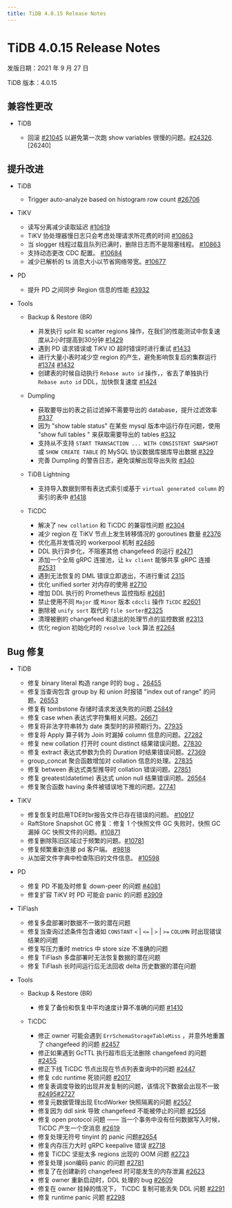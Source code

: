 ```yaml
---
title: TiDB 4.0.15 Release Notes
---
```


# TiDB 4.0.15 Release Notes

发版日期：2021 年 9 月 27 日

TiDB 版本：4.0.15

## 兼容性更改

+ TiDB

    - 回滚 [#21045](https://github.com/pingcap/tidb/pull/21045) 以避免第一次跑 show variables 很慢的问题。[#24326](https://github.com/pingcap/tidb/issues/24326).[26240]

## 提升改进

+ TiDB

    - Trigger auto-analyze based on histogram row count [#26706](https://github.com/pingcap/tidb/pull/26706)

+ TiKV

    - 读写分离减少读取延迟 [#10619](https://github.com/tikv/tikv/pull/10619)
    - TiKV 协处理器慢日志只会考虑处理请求所花费的时间 [#10863](https://github.com/tikv/tikv/pull/10863)
    - 当 slogger 线程过载且队列已满时，删除日志而不是阻塞线程。 [#10863](https://github.com/tikv/tikv/pull/10863)
    - 支持动态更改 CDC 配置。 [#10684](https://github.com/tikv/tikv/pull/10684)
    - 减少已解析的 ts 消息大小以节省网络带宽。[#10677](https://github.com/tikv/tikv/pull/10677)

+ PD

    - 提升 PD 之间同步 Region 信息的性能 [#3932](https://github.com/tikv/pd/pull/3932)

+ Tools

    + Backup & Restore (BR)

        - 并发执行 split 和 scatter regions 操作，在我们的性能测试中恢复速度从2小时提高到30分钟 [#1429](https://github.com/pingcap/br/pull/1429)
        - 遇到 PD 请求错误或 TiKV IO 超时错误时进行重试 [#1433](https://github.com/pingcap/br/pull/1433)
        - 进行大量小表时减少空 region 的产生，避免影响恢复后的集群运行 [#1374](https://github.com/pingcap/br/issues/1374) [#1432](https://github.com/pingcap/br/pull/1432)
        - 创建表的时候自动执行 `Rebase auto id` 操作，，省去了单独执行 `Rebase auto id` DDL，加快恢复速度 [#1424](https://github.com/pingcap/br/pull/1424)

    + Dumpling

        - 获取要导出的表之前过滤掉不需要导出的 database，提升过滤效率 [#337](https://github.com/pingcap/dumpling/pull/337)
        - 因为 "show table status" 在某些 mysql 版本中运行存在问题，使用 "show full tables " 来获取需要导出的 tables [#332](https://github.com/pingcap/dumpling/pull/332)
        - 支持从不支持 `START TRANSACTION ... WITH CONSISTENT SNAPSHOT` 或 `SHOW CREATE TABLE` 的 MySQL 协议数据库据库导出数据 [#329](https://github.com/pingcap/dumpling/pull/329)
        - 完善 Dumpling 的警告日志，避免误解出现导出失败 [#340](https://github.com/pingcap/dumpling/pull/340)

    + TiDB Lightning

        - 支持导入数据到带有表达式索引或基于 `virtual generated column` 的索引的表中 [#1418](https://github.com/pingcap/br/pull/1418)

    + TiCDC

        - 解决了 `new collation` 和 TiCDC 的兼容性问题 [#2304](https://github.com/pingcap/ticdc/pull/2304)
        - 减少 region 在 TiKV 节点上发生转移情况的 goroutines 数量 [#2376](https://github.com/pingcap/ticdc/pull/2376)
        - 优化高并发情况的 workerpool 机制 [#2486](https://github.com/pingcap/ticdc/pull/2486)
        - DDL 执行异步化，不阻塞其他 changefeed 的运行 [#2471](https://github.com/pingcap/ticdc/pull/2471)
        - 添加一个全局 gRPC 连接池，让 `kv client` 能够共享 gRPC 连接 [#2531](https://github.com/pingcap/ticdc/pull/2531)
        - 遇到无法恢复的 DML 错误立即退出，不进行重试 [2315](https://github.com/pingcap/ticdc/pull/2315)
        - 优化 unified sorter 对内存的使用 [#2710](https://github.com/pingcap/ticdc/pull/2710)
        - 增加 DDL 执行的 Prometheus 监控指标 [#2681](https://github.com/pingcap/ticdc/pull/2681)
        - 禁止使用不同 `Major` 或 `Minor` 版本 `cdccli` 操作 `TiCDC` [#2601](https://github.com/pingcap/ticdc/pull/2601)
        - 删除被 `unify sort` 取代的 `file sorter`[#2325](https://github.com/pingcap/ticdc/pull/2325)
        - 清理被删的 changefeed 和退出的处理节点的监控数据 [#2313](https://github.com/pingcap/ticdc/pull/2313)
        - 优化 region 初始化时的 `resolve lock` 算法 [#2264](https://github.com/pingcap/ticdc/pull/2264)

## Bug 修复

+ TiDB

    - 修复 binary literal 构造 range 时的 bug 。[26455](https://github.com/pingcap/tidb/pull/26455)
    - 修复当查询包含 group by 和 union 时报错 "index out of range" 的问题。[26553](https://github.com/pingcap/tidb/pull/26553)
    - 修复有 tombstone 存储时请求发送失败的问题.[25849](https://github.com/pingcap/tidb/pull/25849)
    - 修复 case when 表达式字符集相关问题。[26671](https://github.com/pingcap/tidb/pull/26671)
    - 修复将非法字符串转为 date 类型时的非预期行为。[27935](https://github.com/pingcap/tidb/pull/27935)
    - 修复将 Apply 算子转为 Join 时漏掉 column 信息的问题。[27282](https://github.com/pingcap/tidb/pull/27282)
    - 修复 new collation 打开时 count distinct 结果错误问题。[27830](https://github.com/pingcap/tidb/pull/27830)
    - 修复 extract 表达式参数为负的 Duration 时结果错误问题。[27369](https://github.com/pingcap/tidb/pull/27369)
    - group_concat 聚合函数增加对 collation 信息的处理。[27835](https://github.com/pingcap/tidb/pull/27835)
    - 修复 between 表达式类型推导时 collation 错误问题。[27851](https://github.com/pingcap/tidb/pull/27851)
    - 修复 greatest(datetime) 表达式 union null 结果错误问题。[26564](https://github.com/pingcap/tidb/pull/26564)
    - 修复聚合函数 having 条件被错误地下推的问题。[27741](https://github.com/pingcap/tidb/pull/27741)

+ TiKV

    - 修复恢复时启用TDE时br报告文件已存在错误的问题。 [#10917](https://github.com/tikv/tikv/pull/10917)
    - RaftStore Snapshot GC 修复：修复 1 个快照文件 GC 失败时，快照 GC 漏掉 GC 快照文件的问题。[#10871](https://github.com/tikv/tikv/pull/10871)
    - 修复删除陈旧区域过于频繁的问题。[#10781](https://github.com/tikv/tikv/pull/10781)
    - 修复频繁重新连接 pd 客户端。 [#9818](https://github.com/tikv/tikv/pull/9818)
    - 从加密文件字典中检查陈旧的文件信息。  [#10598](https://github.com/tikv/tikv/pull/10598)

+ PD

    - 修复 PD 不能及时修复 down-peer 的问题 [#4081](https://github.com/tikv/pd/pull/4081)
    - 修复扩容 TiKV 时 PD 可能会 panic 的问题 [#3909](https://github.com/tikv/pd/pull/3909)

+ TiFlash

    - 修复多盘部署时数据不一致的潜在问题
    - 修复当查询过滤条件包含诸如 `CONSTANT` `<` | `<=` | `>` | `>=` `COLUMN` 时出现错误结果的问题
    - 修复写压力重时 metrics 中 store size 不准确的问题
    - 修复 TiFlash 多盘部署时无法恢复数据的潜在问题
    - 修复 TiFlash 长时间运行后无法回收 delta 历史数据的潜在问题

+ Tools

    + Backup & Restore (BR)

        - 修复了备份和恢复中平均速度计算不准确的问题 [#1410](https://github.com/pingcap/br/pull/1410)

    + TiCDC

        - 修正 owner 可能会遇到 `ErrSchemaStorageTableMiss` ，并意外地重置了 changefeed 的问题 [#2457](https://github.com/pingcap/ticdc/pull/2457)
        - 修正如果遇到 GcTTL 执行超市后无法删除 changefeed 的问题 [#2455](https://github.com/pingcap/ticdc/pull/2455)
        - 修正下线 TiCDC 节点出现在节点列表查询中的问题 [#2447](https://github.com/pingcap/ticdc/pull/2447)
        - 修复 cdc runtime 死锁问题 [#2017](https://github.com/pingcap/ticdc/pull/2017)
        - 修复表调度导致的出现并发复制的问题，该情况下数据会出现不一致[#2495](https://github.com/pingcap/ticdc/pull/2495)[#2727](https://github.com/pingcap/ticdc/pull/2727)
        - 修复元数据管理出现 EtcdWorker 快照隔离的问题 [#2557](https://github.com/pingcap/ticdc/pull/2557)
        - 修复因为 ddl sink 导致 changefeed 不能被停止的问题 [#2556](https://github.com/pingcap/ticdc/pull/2556)
        - 修复 open protocol 问题 —— 当一个事务中没有任何数据写入时候，TiCDC 产生一个空消息 [#2619](https://github.com/pingcap/ticdc/pull/2619)
        - 修复处理无符号 tinyint 的 panic 问题[#2654](https://github.com/pingcap/ticdc/pull/2654)
        - 修复内存压力大时 gRPC keepalive 错误 [#2718](https://github.com/pingcap/ticdc/pull/2718)
        - 修复 TiCDC 坚挺太多 regions 出现的 OOM 问题 [#2723](https://github.com/pingcap/ticdc/pull/2723)
        - 修复处理 json编码 panic 的问题 [#2781](https://github.com/pingcap/ticdc/pull/2781)
        - 修复了在创建新的 changefeed 时可能发生的内存泄漏 [#2623](https://github.com/pingcap/ticdc/pull/2623)
        - 修复 owner 重新启动时，DDL 处理的 bug [#2609](https://github.com/pingcap/ticdc/pull/2609)
        - 修复在 owner 挂掉的情况下， TiCDC 复制可能丢失 DDL 问题 [#2291](https://github.com/pingcap/ticdc/pull/2291)
        - 修复 runtime panic 问题 [#2298](https://github.com/pingcap/ticdc/pull/2298)
